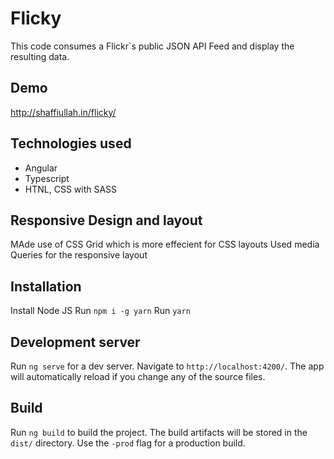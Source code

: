 # Flicky

This code consumes a Flickr`s public JSON API Feed and display the resulting data.

## Demo
http://shaffiullah.in/flicky/


## Technologies used

* Angular
* Typescript
* HTNL, CSS with SASS

## Responsive Design and layout

MAde use of CSS Grid which is more effecient for CSS layouts
Used media Queries for the responsive layout

## Installation

Install Node JS
Run `npm i -g yarn`
Run `yarn`

## Development server

Run `ng serve` for a dev server. Navigate to `http://localhost:4200/`. The app will automatically reload if you change any of the source files.

## Build

Run `ng build` to build the project. The build artifacts will be stored in the `dist/` directory. Use the `-prod` flag for a production build.

